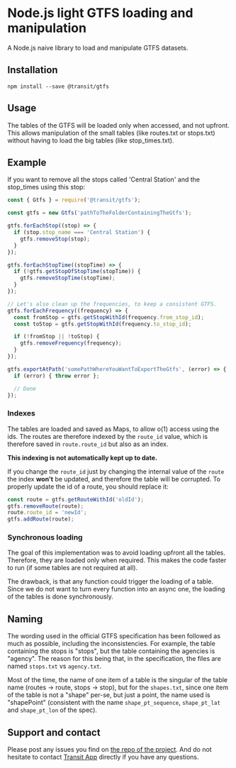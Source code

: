 # Node.js light GTFS loading and manipulation
A Node.js naive library to load and manipulate GTFS datasets.

## Installation

```npm install --save @transit/gtfs```

## Usage

The tables of the GTFS will be loaded only when accessed, and not upfront. This allows manipulation of the small tables
(like routes.txt or stops.txt) without having to load the big tables (like stop_times.txt).

## Example

If you want to remove all the stops called 'Central Station' and the stop_times using this stop:

```js
const { Gtfs } = require('@transit/gtfs');

const gtfs = new Gtfs('pathToTheFolderContainingTheGtfs');

gtfs.forEachStop((stop) => {
  if (stop.stop_name === 'Central Station') {
    gtfs.removeStop(stop);
  }
});

gtfs.forEachStopTime((stopTime) => {
  if (!gtfs.getStopOfStopTime(stopTime)) {
    gtfs.removeStopTime(stopTime);
  }
});

// Let's also clean up the frequencies, to keep a consistent GTFS.
gtfs.forEachFrequency((frequency) => {
  const fromStop = gtfs.getStopWithId(frequency.from_stop_id);
  const toStop = gtfs.getStopWithId(frequency.to_stop_id);

  if (!fromStop || !toStop) {
    gtfs.removeFrequency(frequency);
  }
});

gtfs.exportAtPath('somePathWhereYouWantToExportTheGtfs', (error) => {
  if (error) { throw error };

  // Done
});
```

### Indexes

The tables are loaded and saved as Maps, to allow o(1) access using the ids. The routes are therefore indexed by the
`route_id` value, which is therefore saved in `route.route_id` but also as an index.

**This indexing is not automatically kept up to date.**

If you change the `route_id` just by changing the internal value of the `route` the index **won't** be updated, and
therefore the table will be corrupted. To properly update the id of a route, you should replace it:

```js
const route = gtfs.getRouteWithId('oldId');
gtfs.removeRoute(route);
route.route_id = 'newId';
gtfs.addRoute(route);
```

### Synchronous loading

The goal of this implementation was to avoid loading upfront all the tables. Therefore, they are loaded only when
required. This makes the code faster to run (if some tables are not required at all).

The drawback, is that any function could trigger the loading of a table. Since we do not want to turn every function into an async one, the loading of the tables is done synchronously.

## Naming

The wording used in the official GTFS specification has been followed as much as possible, including the inconsistencies.
For example, the table containing the stops is "stops", but the table containing the agencies is "agency". The reason
for this being that, in the specification, the files are named `stops.txt` vs `agency.txt`.

Most of the time, the name of one item of a table is the singular of the table name (routes -> route, stops -> stop),
but for the `shapes.txt`, since one item of the table is not a "shape" per-se, but just a point, the name used is
"shapePoint" (consistent with the name `shape_pt_sequence`, `shape_pt_lat` and `shape_pt_lon` of the spec).

## Support and contact

Please post any issues you find on [the repo of the project](https://github.com/TransitApp/gtfsNodeLib/issues). And
do not hesitate to contact [Transit App](https://github.com/TransitApp) directly if you have any questions.


